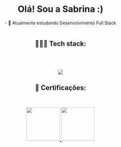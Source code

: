 <h1 align= "center">	Olá! Sou a Sabrina :) </h1>
<p align= "center">
							- 🌱 Atualmente estudando Desenvolvimento Full Stack </br></br>
</p>

##

<h2 align="center">
👩🏻‍💻 Tech stack: </br></br></br>
  <p align="center"> 
	<p align="center">
  	<a href="#">
   	 <img src="https://skillicons.dev/icons?i=html,css,js,ts,react,java,mysql,git" />
  </a>
		
<!--     <a href="https://www.w3.org/html/" target="_blank" rel="noreferrer"> <img src="https://raw.githubusercontent.com/devicons/devicon/master/icons/html5/html5-original-wordmark.svg" alt="html5" width="40" height="40"/> </a> <a href="https://www.w3schools.com/css/" target="_blank" rel="noreferrer"> <img src="https://raw.githubusercontent.com/devicons/devicon/master/icons/css3/css3-original-wordmark.svg" alt="css3" width="40" height="40"/> </a> <a href="https://developer.mozilla.org/en-US/docs/Web/JavaScript" target="_blank" rel="noreferrer"> <img src="https://raw.githubusercontent.com/devicons/devicon/master/icons/javascript/javascript-original.svg" alt="javascript" width="40" height="40"/> </a>  <a href="https://reactjs.org/" target="_blank" rel="noreferrer"> <img src="https://raw.githubusercontent.com/devicons/devicon/master/icons/react/react-original-wordmark.svg" alt="react" width="40" height="40"/> </a> <a href="https://www.php.net" target="_blank" rel="noreferrer"> <img src="https://raw.githubusercontent.com/devicons/devicon/master/icons/php/php-original.svg" alt="php" width="40" height="40"/> </a> <a href="https://www.java.com" target="_blank" rel="noreferrer"> <img src="https://raw.githubusercontent.com/devicons/devicon/master/icons/java/java-original.svg" alt="java" width="40" height="40"/> </a><a href="https://kotlinlang.org" target="_blank" rel="noreferrer"> <img src="https://www.vectorlogo.zone/logos/kotlinlang/kotlinlang-icon.svg" alt="kotlin" width="40" height="40"/> </a><a href="https://www.figma.com/" target="_blank" rel="noreferrer"> <img src="https://www.vectorlogo.zone/logos/figma/figma-icon.svg" alt="figma" width="40" height="40"/> </a><a href="https://azure.microsoft.com/en-in/" target="_blank" rel="noreferrer"> <img src="https://www.vectorlogo.zone/logos/microsoft_azure/microsoft_azure-icon.svg" alt="azure" width="40" height="40"/> </a>      -->
</h2>

<h2 align="center">
 📝 Certificações:</br></br></br>
			  <a href="https://www.credly.com/badges/17f6bdb3-6fd1-44b8-a7bb-c8b04a1e9acf/public_url" target="blank">
			    <img width="108" height="108"  src="https://images.credly.com/size/340x340/images/4136ced8-75d5-4afb-8677-40b6236e2672/azure-ai-fundamentals-600x600.png"/>
			  </a>
			  <a href="https://www.credly.com/badges/8f526236-6f0d-4e12-9316-db977b18186f/public_url" target="blank">
			    <img width="108" height="108"  src="https://images.credly.com/size/340x340/images/70eb1e3f-d4de-4377-a062-b20fb29594ea/azure-data-fundamentals-600x600.png"/>
  </a>
</h2>

<!-- <div align="center">  
 
 <a href="https://github.com/sabrinadotsantos">
<img width="49%" height="195px" src="https://github-readme-stats.vercel.app/api?username=sabrinadotsantos&show_icons=true&count_private=true&hide_border=true&title_color=76a5af&icon_color=134f5c&text_color=45818e&bg_color=0d1117" alt="sabrinadotsantos github stats" />  
<img width="41%" height="195px" src="https://github-readme-stats.vercel.app/api/top-langs/?username=sabrinadotsantos&layout=compact&hide_border=true&title_color=76a5af&text_color=45818e&bg_color=0d1117" /> 



</div>
